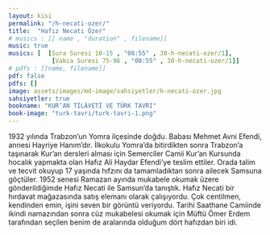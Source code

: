 ```yaml
---
layout: kisi
permalink: "/h-necati-ozer/"
title:  "Hafız Necati Özer"
# musics : [[ name , "duration" , filename]]
music: true
musics: [  [Sura Suresi 10-15 , "08:55" , 38-h-necati-ozer/1],
            [Vakıa Suresi 75-96 , "08:55" , 38-h-necati-ozer/1]]
# pdfs : [[name, filename]]
pdf: false
pdfs: []
image: assets/images/md-image/sahsiyetler/h-necati-ozer.jpg
sahsiyetler: true
bookname: "KUR’AN TİLÂVETİ VE TÜRK TAVRI"
book-image: "turk-tavri/turk-tavri-1.png"
---
```


1932 yılında Trabzon’un Yomra ilçesinde doğdu. Babası Mehmet Avni Efendi, annesi Hayriye Hanım’dır. 
İlkokulu Yomra’da bitirdikten sonra Trabzon’a taşınarak Kur’an dersleri alması için Semerciler Camii Kur’an Kursunda hocalık yapmakta olan Hafız Ali Haydar Efendi’ye teslim ettiler. Orada talim ve tecvit okuyup 17 yaşında hıfzını da tamamladıktan sonra ailecek Samsuna göçtüler. 
1952 senesi Ramazan ayında mukabele okumak üzere gönderildiğimde Hafız Necati ile Samsun’da tanıştık. Hafız Necati bir hırdavat mağazasında satış elemanı olarak çalışıyordu. Çok centilmen, kendinden emin, işini seven bir görüntü veriyordu. 
Tarihi Saathane Camiinde ikindi namazından sonra cüz mukabelesi okumak için Müftü Ömer Erdem tarafından seçilen benim de aralarında olduğum dört hafızdan biri idi.